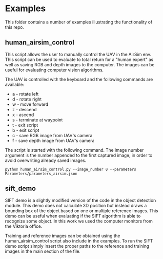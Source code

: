 # Examples
This folder contains a number of examples illustrating the functionality of this repo.

## human_airsim_control
This script allows the user to manually control the UAV in the AirSim env. This script can be used to evaluate to total
return for a "human expert" as well as saving RGB and depth images to the computer. The images can be useful for 
evaluating computer vision algorithms.

The UAV is controlled with the keyboard and the following commands are available:
- a - rotate left
- d - rotate right
- w - move forward
- z - descend
- x - ascend
- s - terminate at waypoint
- t - exit script
- b - exit script
- c - save RGB image from UAV's camera
- f - save depth image from UAV's camera

The script is started with the following command. The image number argument is the number appended to the first captured
image, in order to avoid overwriting already saved images.

    python human_airsim_control.py --image_number 0 --parameters Parameters/parameters_airsim.json

## sift_demo
SIFT demo is a slightly modified version of the code in the object detection module. This demo does not calculate 3D
position but instead draws a bounding box of the object based on one or multiple reference images. This demo can be useful 
when evaluating if the SIFT algorithm is able to recognize some object. In this work we used the computer monitors from 
the Viktoria office.

Training and reference images can be obtained using the human_airsim_control script also include in the examples.
To run the SIFT demo script simply insert the proper paths to the reference and training images in the main section of the file.


